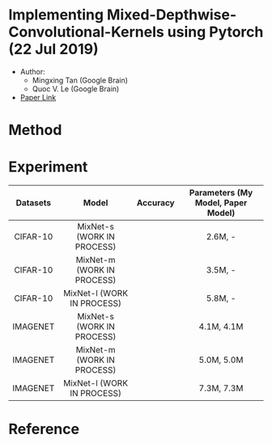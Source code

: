# Implementing Mixed-Depthwise-Convolutional-Kernels using Pytorch (22 Jul 2019)
- Author:
  - Mingxing Tan (Google Brain)
  - Quoc V. Le (Google Brain)
- [Paper Link](https://arxiv.org/abs/1907.09595?context=cs.LG)

# Method

# Experiment

| Datasets | Model | Accuracy | Parameters (My Model, Paper Model)
| :---: | :---: | :---: | :---: |
CIFAR-10 | MixNet-s (WORK IN PROCESS) | | 2.6M, -
CIFAR-10 | MixNet-m (WORK IN PROCESS) | | 3.5M, -
CIFAR-10 | MixNet-l (WORK IN PROCESS) | | 5.8M, -
IMAGENET | MixNet-s (WORK IN PROCESS) | | 4.1M, 4.1M
IMAGENET | MixNet-m (WORK IN PROCESS) | | 5.0M, 5.0M
IMAGENET | MixNet-l (WORK IN PROCESS) | | 7.3M, 7.3M

# Reference
